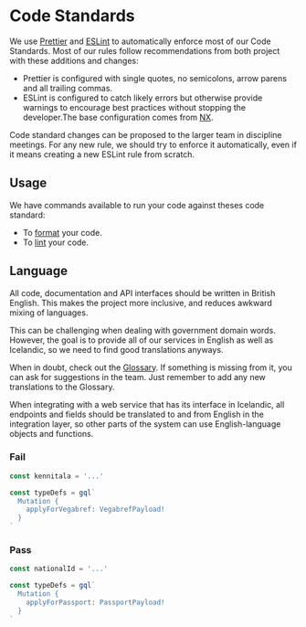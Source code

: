 # Code Standards

We use [Prettier](https://prettier.io/) and [ESLint](https://eslint.org/) to automatically enforce most of our Code Standards. Most of our rules follow recommendations from both project with these additions and changes:

- Prettier is configured with single quotes, no semicolons, arrow parens and all trailing commas.
- ESLint is configured to catch likely errors but otherwise provide warnings to encourage best practices without stopping the developer.The base configuration comes from [NX](https://nx.dev/).

Code standard changes can be proposed to the larger team in discipline meetings. For any new rule, we should try to enforce it automatically, even if it means creating a new ESLint rule from scratch.

## Usage

We have commands available to run your code against theses code standard:

- To [format](../../README.md#formatting-your-code) your code.
- To [lint](../../README.md#running-lint-checks) your code.

## Language

All code, documentation and API interfaces should be written in British English. This makes the project more inclusive, and reduces awkward mixing of languages.

This can be challenging when dealing with government domain words. However, the goal is to provide all of our services in English as well as Icelandic, so we need to find good translations anyways.

When in doubt, check out the [Glossary](../misc/glossary.md). If something is missing from it, you can ask for suggestions in the team. Just remember to add any new translations to the Glossary.

When integrating with a web service that has its interface in Icelandic, all endpoints and fields should be translated to and from English in the integration layer, so other parts of the system can use English-language objects and functions.

### Fail

```typescript
const kennitala = '...'

const typeDefs = gql`
  Mutation {
    applyForVegabref: VegabrefPayload!
  }
`
```

### Pass

```typescript
const nationalId = '...'

const typeDefs = gql`
  Mutation {
    applyForPassport: PassportPayload!
  }
`
```
